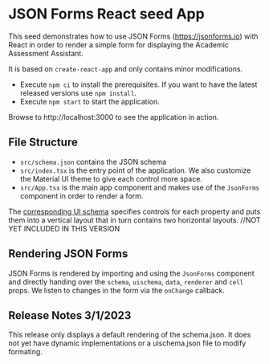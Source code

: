 # JSON Forms React seed App

This seed demonstrates how to use JSON Forms (https://jsonforms.io) with React in order to render a simple form for displaying the Academic Assessment Assistant.

It is based on `create-react-app` and only contains minor modifications.

- Execute `npm ci` to install the prerequisites. If you want to have the latest released versions use `npm install`.
- Execute `npm start` to start the application.

Browse to http://localhost:3000 to see the application in action.

## File Structure

- `src/schema.json` contains the JSON schema
- `src/index.tsx` is the entry point of the application. We also customize the Material UI theme to give each control more space.
- `src/App.tsx` is the main app component and makes use of the `JsonForms` component in order to render a form.


The [corresponding UI schema](src/uischema.json) specifies controls for each property and puts them into a vertical layout that in turn contains two horizontal layouts. //NOT YET INCLUDED IN THIS VERSION

## Rendering JSON Forms

JSON Forms is rendered by importing and using the `JsonForms` component and directly handing over the `schema`, `uischema`, `data`, `renderer` and `cell` props. We listen to changes in the form via the `onChange` callback.

## Release Notes 3/1/2023

This release only displays a default rendering of the schema.json. It does not yet have dynamic implementations or a uischema.json file to modify formating. 
